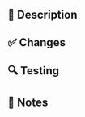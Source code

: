 ## 📝 Description
<!-- Describe what this PR does and why it's needed. 
     Keep it clear and concise so reviewers can quickly understand the purpose. -->

## ✅ Changes
<!-- List the key changes introduced in this PR. 
     Use bullet points for clarity. -->
<!-- e.g.
- [ ] Added X
- [X] Updated Y
-->

## 🔍 Testing
<!-- Describe how you tested these changes (e.g. ran locally, added unit tests, Postman tests, etc.) -->

## 📌 Notes
<!-- Any extra context, known issues, future improvements, things to revisit, 
     follow-up work or things reviewers should know -->
